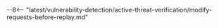 --8<-- "latest/vulnerability-detection/active-threat-verification/modify-requests-before-replay.md"
